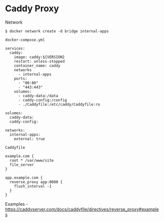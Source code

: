 # Caddy Proxy

Network
```
$ docker network create -d bridge internal-apps
```

`docker-compose.yml`

```
services:
  caddy:
    image: caddy:${VERSION}
    restart: unless-stopped
    container_name: caddy
    networks
      - internal-apps
    ports:
      - "80:80"
      - "443:443"
    volumes:
      - caddy-data:/data
      - caddy-config:/config
      - ./Caddyfile:/etc/caddy/Caddyfile:ro

volumes:
  caddy-data:
  caddy-config:

networks:
  internal-apps:
    external: true
```

`Caddyfile`

```
example.com {
  root * /var/www/site
  file_server
}

app.example.com {
  reverse_proxy app:8080 {
    flush_interval -1
  }
}
```

Examples - https://caddyserver.com/docs/caddyfile/directives/reverse_proxy#examples
